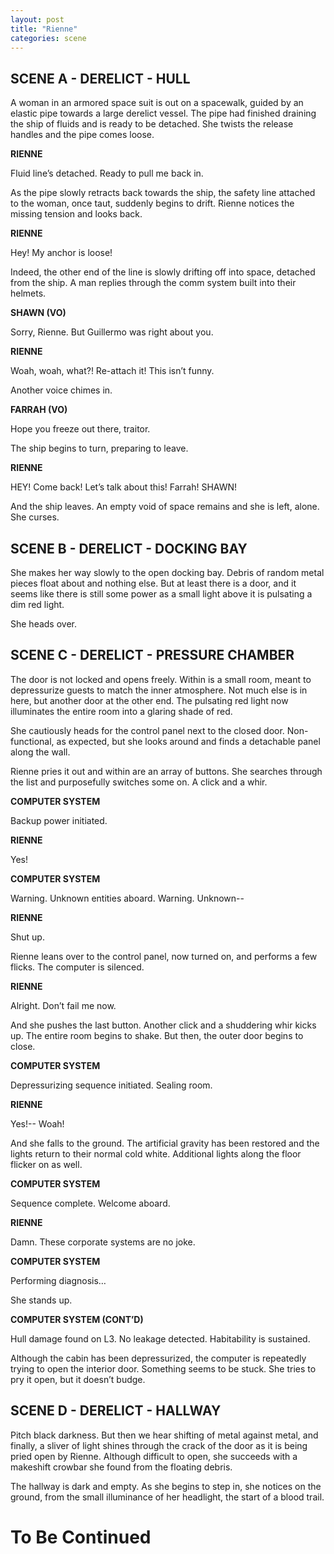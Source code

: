 ```yaml
---
layout: post
title: "Rienne"
categories: scene
---
```


## SCENE A - DERELICT - HULL

A woman in an armored space suit is out on a spacewalk, guided by an elastic pipe towards a large derelict vessel. The pipe had finished draining the ship of fluids and is ready to be detached. She twists the release handles and the pipe comes loose.

**RIENNE**

Fluid line’s detached. Ready to pull me back in.

As the pipe slowly retracts back towards the ship, the safety line attached to the woman, once taut, suddenly begins to drift. Rienne notices the missing tension and looks back.

**RIENNE**

Hey! My anchor is loose!

Indeed, the other end of the line is slowly drifting off into space, detached from the ship. A man replies through the comm system built into their helmets.

**SHAWN (VO)**

Sorry, Rienne. But Guillermo was right about you.

**RIENNE**

Woah, woah, what?! Re-attach it! This isn’t funny.

Another voice chimes in.

**FARRAH (VO)**

Hope you freeze out there, traitor.

The ship begins to turn, preparing to leave.

**RIENNE**

HEY! Come back! Let’s talk about this! Farrah! SHAWN!

And the ship leaves. An empty void of space remains and she is left, alone. She curses.

## SCENE B - DERELICT - DOCKING BAY

She makes her way slowly to the open docking bay. Debris of random metal pieces float about and nothing else. But at least there is a door, and it seems like there is still some power as a small light above it is pulsating a dim red light.

She heads over.

## SCENE C - DERELICT - PRESSURE CHAMBER

The door is not locked and opens freely. Within is a small room, meant to depressurize guests to match the inner atmosphere. Not much else is in here, but another door at the other end. The pulsating red light now illuminates the entire room into a glaring shade of red.

She cautiously heads for the control panel next to the closed door. Non-functional, as expected, but she looks around and finds a detachable panel along the wall.

Rienne pries it out and within are an array of buttons. She searches through the list and purposefully switches some on. A click and a whir.

**COMPUTER SYSTEM**

Backup power initiated.

**RIENNE**

Yes!

**COMPUTER SYSTEM**

Warning. Unknown entities aboard. Warning. Unknown--

**RIENNE**

Shut up.

Rienne leans over to the control panel, now turned on, and performs a few flicks. The computer is silenced.

**RIENNE**

Alright. Don’t fail me now.

And she pushes the last button. Another click and a shuddering whir kicks up. The entire room begins to shake. But then, the outer door begins to close.

**COMPUTER SYSTEM**

Depressurizing sequence initiated. Sealing room.

**RIENNE**

Yes!-- Woah!

And she falls to the ground. The artificial gravity has been restored and the lights return to their normal cold white. Additional lights along the floor flicker on as well.

**COMPUTER SYSTEM**

Sequence complete. Welcome aboard.

**RIENNE**

Damn. These corporate systems are no joke.

**COMPUTER SYSTEM**

Performing diagnosis…

She stands up.

**COMPUTER SYSTEM (CONT’D)**

Hull damage found on L3. No leakage detected. Habitability is sustained.

Although the cabin has been depressurized, the computer is repeatedly trying to open the interior door. Something seems to be stuck. She tries to pry it open, but it doesn’t budge.

## SCENE D - DERELICT - HALLWAY

Pitch black darkness. But then we hear shifting of metal against metal, and finally, a sliver of light shines through the crack of the door as it is being pried open by Rienne. Although difficult to open, she succeeds with a makeshift crowbar she found from the floating debris.

The hallway is dark and empty. As she begins to step in, she notices on the ground, from the small illuminance of her headlight, the start of a blood trail.

# To Be Continued
